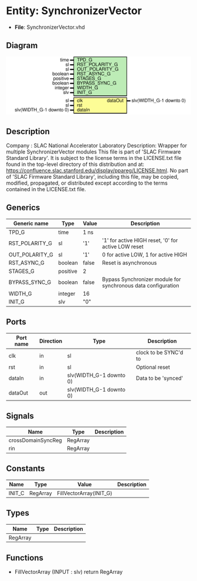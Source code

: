 # Entity: SynchronizerVector

- **File**: SynchronizerVector.vhd
## Diagram

![Diagram](SynchronizerVector.svg "Diagram")
## Description

Company    : SLAC National Accelerator Laboratory
Description: Wrapper for multiple SynchronizerVector modules
This file is part of 'SLAC Firmware Standard Library'.
It is subject to the license terms in the LICENSE.txt file found in the
top-level directory of this distribution and at:
   https://confluence.slac.stanford.edu/display/ppareg/LICENSE.html.
No part of 'SLAC Firmware Standard Library', including this file,
may be copied, modified, propagated, or distributed except according to
the terms contained in the LICENSE.txt file.
## Generics

| Generic name   | Type     | Value | Description                                                   |
| -------------- | -------- | ----- | ------------------------------------------------------------- |
| TPD_G          | time     | 1 ns  |                                                               |
| RST_POLARITY_G | sl       | '1'   | '1' for active HIGH reset, '0' for active LOW reset           |
| OUT_POLARITY_G | sl       | '1'   | 0 for active LOW, 1 for active HIGH                           |
| RST_ASYNC_G    | boolean  | false | Reset is asynchronous                                         |
| STAGES_G       | positive | 2     |                                                               |
| BYPASS_SYNC_G  | boolean  | false | Bypass Synchronizer module for synchronous data configuration |
| WIDTH_G        | integer  | 16    |                                                               |
| INIT_G         | slv      | "0"   |                                                               |
## Ports

| Port name | Direction | Type                    | Description           |
| --------- | --------- | ----------------------- | --------------------- |
| clk       | in        | sl                      | clock to be SYNC'd to |
| rst       | in        | sl                      | Optional reset        |
| dataIn    | in        | slv(WIDTH_G-1 downto 0) | Data to be 'synced'   |
| dataOut   | out       | slv(WIDTH_G-1 downto 0) |                       |
## Signals

| Name               | Type     | Description |
| ------------------ | -------- | ----------- |
| crossDomainSyncReg | RegArray |             |
| rin                | RegArray |             |
## Constants

| Name   | Type     | Value                    | Description |
| ------ | -------- | ------------------------ | ----------- |
| INIT_C | RegArray |  FillVectorArray(INIT_G) |             |
## Types

| Name     | Type | Description |
| -------- | ---- | ----------- |
| RegArray |      |             |
## Functions
- FillVectorArray <font id="function_arguments">(INPUT : slv) </font> <font id="function_return">return RegArray </font>
